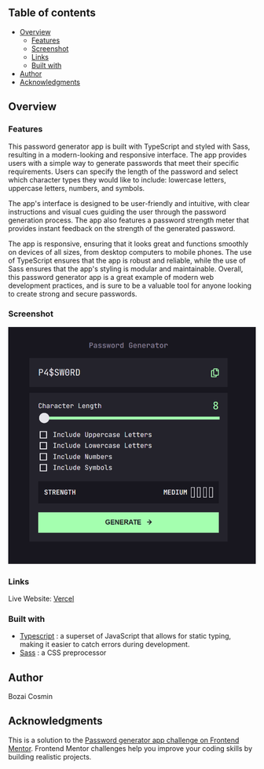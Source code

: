 ## Table of contents

- [Overview](#overview)
  - [Features](#features)
  - [Screenshot](#screenshot)
  - [Links](#links)
  - [Built with](#built-with)
- [Author](#author)
- [Acknowledgments](#acknowledgments)

## Overview

### Features

This password generator app is built with TypeScript and styled with Sass, resulting in a modern-looking and responsive interface. The app provides users with a simple way to generate passwords that meet their specific requirements. Users can specify the length of the password and select which character types they would like to include: lowercase letters, uppercase letters, numbers, and symbols.

The app's interface is designed to be user-friendly and intuitive, with clear instructions and visual cues guiding the user through the password generation process. The app also features a password strength meter that provides instant feedback on the strength of the generated password.

The app is responsive, ensuring that it looks great and functions smoothly on devices of all sizes, from desktop computers to mobile phones. The use of TypeScript ensures that the app is robust and reliable, while the use of Sass ensures that the app's styling is modular and maintainable. Overall, this password generator app is a great example of modern web development practices, and is sure to be a valuable tool for anyone looking to create strong and secure passwords.

### Screenshot

![](./public/ss.png)

### Links

Live Website: [Vercel](https://password-generator-six-ruby.vercel.app/)

### Built with

- [Typescript](https://www.typescriptlang.org/) : a superset of JavaScript that allows for static typing, making it easier to catch errors during development.
- [Sass](https://sass-lang.com/) : a CSS preprocessor

## Author

Bozai Cosmin

## Acknowledgments

This is a solution to the [Password generator app challenge on Frontend Mentor](https://www.frontendmentor.io/challenges/password-generator-app-Mr8CLycqjh). Frontend Mentor challenges help you improve your coding skills by building realistic projects.
